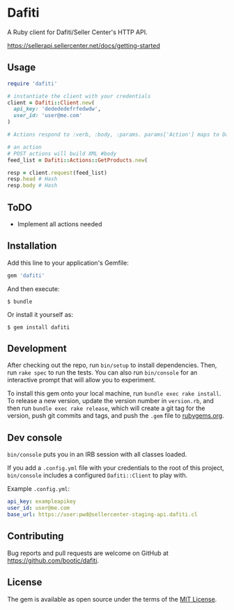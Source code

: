 # Dafiti

A Ruby client for Dafiti/Seller Center's HTTP API.

https://sellerapi.sellercenter.net/docs/getting-started

## Usage

```ruby
require 'dafiti'

# instantiate the client with your credentials
client = Dafiti::Client.new(
  api_key: 'dedededefrfedwdw',
  user_id: 'user@me.com'
)

# Actions respond to :verb, :body, :params. params['Action'] maps to Dafiti's available actions.

# an action
# POST actions will build XML #body
feed_list = Dafiti::Actions::GetProducts.new(

resp = client.request(feed_list)
resp.head # Hash
resp.body # Hash
```

## ToDO

* Implement all actions needed

## Installation

Add this line to your application's Gemfile:

```ruby
gem 'dafiti'
```

And then execute:

    $ bundle

Or install it yourself as:

    $ gem install dafiti

## Development

After checking out the repo, run `bin/setup` to install dependencies. Then, run `rake spec` to run the tests. You can also run `bin/console` for an interactive prompt that will allow you to experiment.

To install this gem onto your local machine, run `bundle exec rake install`. To release a new version, update the version number in `version.rb`, and then run `bundle exec rake release`, which will create a git tag for the version, push git commits and tags, and push the `.gem` file to [rubygems.org](https://rubygems.org).

## Dev console

`bin/console` puts you in an IRB session with all classes loaded.

If you add a `.config.yml` file with your credentials to the root of this project, `bin/console` includes a configured `Dafiti::Client` to play with.

Example `.config.yml`:

```yaml
api_key: exampleapikey
user_id: user@me.com
base_url: https://user:pwd@sellercenter-staging-api.dafiti.cl
```

## Contributing

Bug reports and pull requests are welcome on GitHub at https://github.com/bootic/dafiti.

## License

The gem is available as open source under the terms of the [MIT License](https://opensource.org/licenses/MIT).

